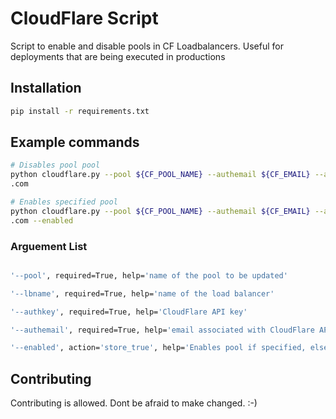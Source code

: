 # CloudFlare Script

Script to enable and disable pools in CF Loadbalancers. Useful for deployments that are being executed in productions
## Installation



```bash
pip install -r requirements.txt
```

## Example commands

```bash
# Disables pool pool 
python cloudflare.py --pool ${CF_POOL_NAME} --authemail ${CF_EMAIL} --authkey ${CF_AUTH_KEY}  --lbname ${CF_LB_NAME}
.com 

# Enables specified pool
python cloudflare.py --pool ${CF_POOL_NAME} --authemail ${CF_EMAIL} --authkey ${CF_AUTH_KEY}  --lbname ${CF_LB_NAME}
.com --enabled
```

### Arguement List

```bash

'--pool', required=True, help='name of the pool to be updated'

'--lbname', required=True, help='name of the load balancer'

'--authkey', required=True, help='CloudFlare API key'

'--authemail', required=True, help='email associated with CloudFlare API key'

'--enabled', action='store_true', help='Enables pool if specified, else it defaults to False
```

## Contributing
Contributing is allowed. Dont be afraid to make changed. :-)
